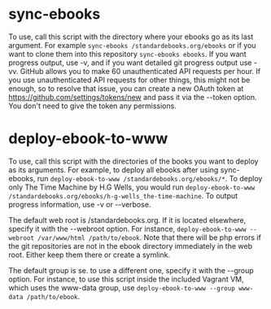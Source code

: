 # sync-ebooks

To use, call this script with the directory where your ebooks go as its last argument. For example `sync-ebooks /standardebooks.org/ebooks` or if you want to clone them into this repository `sync-ebooks ebooks`. If you want progress output, use -v, and if you want detailed git progress output use -vv. GitHub allows you to make 60 unauthenticated API requests per hour. If you use unauthenticated API requests for other things, this might not be enough, so to resolve that issue, you can create a new OAuth token at https://github.com/settings/tokens/new and pass it via the --token option. You don't need to give the token any permissions.

# deploy-ebook-to-www

To use, call this script with the directories of the books you want to deploy as its arguments. For example, to deploy all ebooks after using sync-ebooks, run `deploy-ebook-to-www /standardebooks.org/ebooks/*`. To deploy only The Time Machine by H.G Wells, you would run `deploy-ebook-to-www /standardebooks.org/ebooks/h-g-wells_the-time-machine`. To output progress information, use -v or --verbose.

The default web root is /standardebooks.org. If it is located elsewhere, specify it with the --webroot option. For instance, `deploy-ebook-to-www --webroot /var/www/html /path/to/ebook`. Note that there will be php errors if the git repositories are not in the ebook directory immediately in the web root. Either keep them there or create a symlink.

The default group is se. to use a different one, specify it with the --group option. For instance, to use this script inside the included Vagrant VM, which uses the www-data group, use `deploy-ebook-to-www --group www-data /path/to/ebook`.
